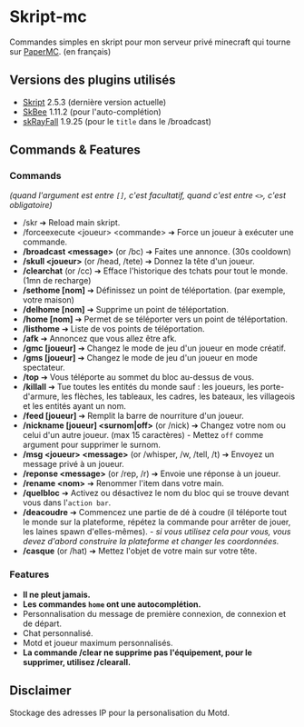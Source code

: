 # Skript-mc
Commandes simples en skript pour mon serveur privé minecraft qui tourne sur [PaperMC](https://github.com/PaperMC/Paper). (en français)

## Versions des plugins utilisés
- [Skript](https://github.com/SkriptLang/Skript) 2.5.3 (dernière version actuelle)
- [SkBee](https://github.com/ShaneBeee/SkBee) 1.11.2 (pour l'auto-complétion)
- [skRayFall](https://dev.bukkit.org/projects/skrayfall) 1.9.25 (pour le `title` dans le /broadcast)

## Commands & Features
### Commands
*(quand l'argument est entre `[]`, c'est facultatif, quand c'est entre `<>`, c'est obligatoire)*
- /skr ➔ Reload main skript.
- /forceexecute \<joueur> \<commande> ➔ Force un joueur à exécuter une commande.
- **/broadcast \<message>** (or /bc) ➔ Faites une annonce. (30s cooldown)
- **/skull \<joueur>** (or /head, /tete) ➔ Donnez la tête d'un joueur.
- **/clearchat** (or /cc) ➔ Efface l'historique des tchats pour tout le monde. (1mn de recharge)
- **/sethome [nom]** ➔ Définissez un point de téléportation. (par exemple, votre maison)
- **/delhome [nom]** ➔ Supprime un point de téléportation.
- **/home [nom]** ➔ Permet de se téléporter vers un point de téléportation.
- **/listhome** ➔ Liste de vos points de téléportation.
- **/afk** ➔ Annoncez que vous allez être afk.
- **/gmc [joueur]** ➔ Changez le mode de jeu d'un joueur en mode créatif.
- **/gms [joueur]** ➔ Changez le mode de jeu d'un joueur en mode spectateur.
- **/top** ➔ Vous téléporte au sommet du bloc au-dessus de vous.
- **/killall** ➔ Tue toutes les entités du monde sauf : les joueurs, les porte-d'armure, les flèches, les tableaux, les cadres, les bateaux, les villageois et les entités ayant un nom.
- **/feed [joueur]** ➔ Remplit la barre de nourriture d'un joueur.
- **/nickname [joueur] \<surnom|off>** (or /nick) ➔ Changez votre nom ou celui d'un autre joueur. (max 15 caractères) - Mettez `off` comme argument pour supprimer le surnom.
- **/msg \<joueur> \<message>** (or /whisper, /w, /tell, /t) ➔ Envoyez un message privé à un joueur.
- **/reponse \<message>** (or /rep, /r) ➔ Envoie une réponse à un joueur.
- **/rename \<nom>** ➔ Renommer l'item dans votre main.
- **/quelbloc** ➔ Activez ou désactivez le nom du bloc qui se trouve devant vous dans l'`action bar`.
- **/deacoudre** ➔ Commencez une partie de dé à coudre (il téléporte tout le monde sur la plateforme, répétez la commande pour arrêter de jouer, les laines spawn d'elles-mêmes). - *si vous utilisez cela pour vous, vous devez d'abord construire la plateforme et changer les coordonnées.*
- **/casque** (or /hat) ➔ Mettez l'objet de votre main sur votre tête.

### Features
- **Il ne pleut jamais.**
- **Les commandes `home` ont une autocomplétion.**
- Personnalisation du message de première connexion, de connexion et de départ.
- Chat personnalisé.
- Motd et joueur maximum personnalisés.
- **La commande /clear ne supprime pas l'équipement, pour le supprimer, utilisez /clearall.**

## Disclaimer
Stockage des adresses IP pour la personalisation du Motd.
